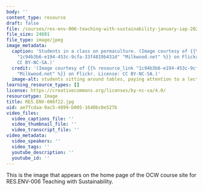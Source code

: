 ```yaml
---
body: ''
content_type: resource
draft: false
file: /courses/res-env-006-teaching-with-sustainability-january-iap-2022/resenv-006f22.jpg
file_size: 24801
file_type: image/jpeg
image_metadata:
  caption: 'Students in a class on permaculture. (Image courtesy of {{% resource_link
    "1c94b3b6-e194-453c-9cfa-33f4819b431d" "Milkwood.net" %}} on Flickr. License:
    CC BY-NC-SA.)'
  credit: '(Image courtesy of {{% resource_link "1c94b3b6-e194-453c-9cfa-33f4819b431d"
    "Milkwood.net" %}} on Flickr. License: CC BY-NC-SA.)'
  image-alt: students sitting around tables, paying attention to a lecturer (not pictured)
learning_resource_types: []
license: https://creativecommons.org/licenses/by-nc-sa/4.0/
resourcetype: Image
title: RES.ENV-006f22.jpg
uid: ae7fcdaa-9ac5-4899-b005-1640bc0e527b
video_files:
  video_captions_file: ''
  video_thumbnail_file: ''
  video_transcript_file: ''
video_metadata:
  video_speakers: ''
  video_tags: ''
  youtube_description: ''
  youtube_id: ''
---
```

This is the image that appears on the home page of the OCW course site for RES.ENV-006 Teaching with Sustainability.